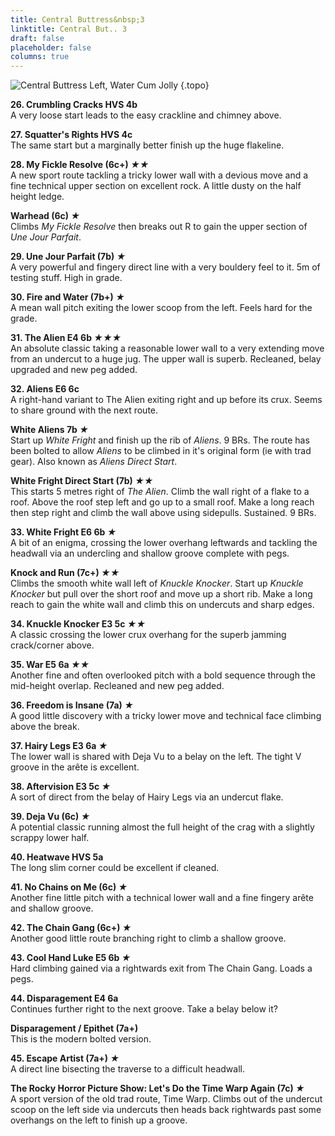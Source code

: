 ```yaml
---
title: Central Buttress&nbsp;3
linktitle: Central But.. 3
draft: false
placeholder: false
columns: true
---
```



![Central Buttress Left, Water Cum Jolly](/img/peak/water-cum-jolly/WCJ-Central-Buttress-3.jpg)
{.topo}

**26. Crumbling Cracks HVS 4b**  
A very loose start leads to the easy crackline and chimney above.

**27. Squatter's Rights HVS 4c**  
The same start but a marginally better finish up the huge flakeline.

**28. My Fickle Resolve (6c+) *★★***  
A new sport route tackling a tricky lower wall with a devious move and a fine technical upper section on excellent rock. A little dusty on the half height ledge.

**Warhead (6c) *★***  
Climbs _My Fickle Resolve_ then breaks out R to gain the upper section of _Une Jour Parfait_.

**29. Une Jour Parfait (7b) *★***  
A very powerful and fingery direct line with a very bouldery feel to it. 5m of testing stuff. High in grade.

**30. Fire and Water (7b+) *★***  
A mean wall pitch exiting the lower scoop from the left. Feels hard for the grade.

**31. The Alien E4 6b *★★★***  
An absolute classic taking a reasonable lower wall to a very extending move from an undercut to a huge jug. The upper wall is superb. Recleaned, belay upgraded and new peg added.

**32. Aliens E6 6c**  
A right-hand variant to The Alien exiting right and up before its crux. Seems to share ground with the next route.

**White Aliens 7b *&starf;***  
Start up *White Fright* and finish up the rib of *Aliens*. 9 BRs. The route has been bolted to allow *Aliens* to be climbed in it's original form (ie with trad gear). Also known as *Aliens Direct Start*.

**White Fright Direct Start (7b) *&starf;&starf;***  
This starts 5 metres right of *The Alien*. Climb the wall right of a flake to a roof. Above the roof step left and go up to a small roof. Make a long reach then step right and climb the wall above using sidepulls. Sustained. 9 BRs.

**33. White Fright E6 6b *★***  
A bit of an enigma, crossing the lower overhang leftwards and tackling the headwall via an undercling and shallow groove complete with pegs.

**Knock and Run (7c+) *&starf;&starf;***  
Climbs the smooth white wall left of *Knuckle Knocker*. Start up *Knuckle Knocker* but pull over the short roof and move up a short rib. Make a long reach to gain the white wall and climb this on undercuts and sharp edges.

**34. Knuckle Knocker E3 5c *★★***  
A classic crossing the lower crux overhang for the superb jamming crack/corner above.

**35. War E5 6a *★★***  
Another fine and often overlooked pitch with a bold sequence through the mid-height overlap. Recleaned and new peg added.

**36. Freedom is Insane (7a) *★***  
A good little discovery with a tricky lower move and technical face climbing above the break.

**37. Hairy Legs E3 6a *★***  
The lower wall is shared with Deja Vu to a belay on the left. The tight V groove in the arête is excellent.

**38. Aftervision E3 5c *★***  
A sort of direct from the belay of Hairy Legs via an undercut flake.

**39. Deja Vu (6c) *★***  
A potential classic running almost the full height of the crag with a slightly scrappy lower half.

**40. Heatwave HVS 5a**  
The long slim corner could be excellent if cleaned.

**41. No Chains on Me (6c) *★***  
Another fine little pitch with a technical lower wall and a fine fingery arête and shallow groove.

**42. The Chain Gang (6c+) *★***  
Another good little route branching right to climb a shallow groove.

**43. Cool Hand Luke E5 6b *★***  
Hard climbing gained via a rightwards exit from The Chain Gang. Loads a pegs.

**44. Disparagement E4 6a**  
Continues further right to the next groove. Take a belay below it?

**Disparagement / Epithet (7a+)**  
This is the modern bolted version.

**45. Escape Artist (7a+) *★***  
A direct line bisecting the traverse to a difficult headwall.

**The Rocky Horror Picture Show: Let's Do the Time Warp Again (7c) *★***  
A sport version of the old trad route, Time Warp. Climbs out of the undercut scoop on the left side via undercuts then heads back rightwards past some overhangs on the left to finish up a groove.